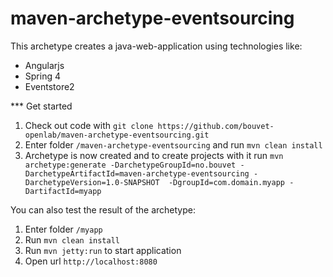 maven-archetype-eventsourcing
=============================

This archetype creates a java-web-application using technologies like:
 - Angularjs
 - Spring 4
 - Eventstore2

*** Get started

1. Check out code with `git clone https://github.com/bouvet-openlab/maven-archetype-eventsourcing.git`
2. Enter folder `/maven-archetype-eventsourcing` and run `mvn clean install`
3. Archetype is now created and to create projects with it run `mvn archetype:generate -DarchetypeGroupId=no.bouvet -DarchetypeArtifactId=maven-archetype-eventsourcing -DarchetypeVersion=1.0-SNAPSHOT  -DgroupId=com.domain.myapp -DartifactId=myapp`

You can also test the result of the archetype:
1. Enter folder `/myapp`
2. Run `mvn clean install`
3. Run `mvn jetty:run` to start application
4. Open url `http://localhost:8080`